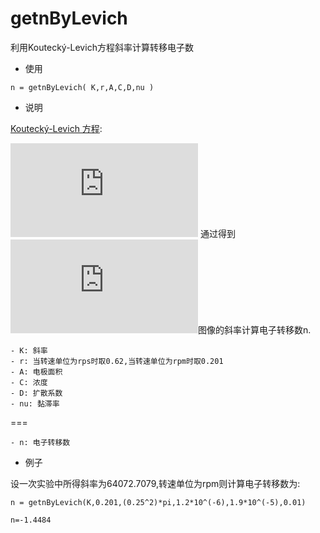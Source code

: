 # getnByLevich
利用Koutecký-Levich方程斜率计算转移电子数

- 使用


```
n = getnByLevich( K,r,A,C,D,nu )
```

- 说明

[Koutecký-Levich 方程](http://web.mit.edu/3.53/www/BandFchapters/Chapters8_and_9.pdf):

<!--$$\frac{1}{i}=\frac{1}{i_g}+\frac{1}{0.62nFAC_O^*D_O^{2/3}\nu^{-1/6}\omega^{1/2}}$$-->
![img](http://www.sciweavers.org/tex2img.php?eq=%5Cfrac%7B1%7D%7Bi%7D%3D%5Cfrac%7B1%7D%7Bi_g%7D%2B%5Cfrac%7B1%7D%7B0.62nFAC_O%5E%2AD_O%5E%7B2%2F3%7D%5Cnu%5E%7B-1%2F6%7D%5Comega%5E%7B1%2F2%7D%7D&bc=White&fc=Black&im=jpg&fs=12&ff=arev&edit=0)
通过得到![img](http://www.sciweavers.org/tex2img.php?eq=%5Cfrac%7B1%7D%7Bi%7D%20-%20%5Comega%5E%7B-1%2F2%7D&bc=White&fc=Black&im=jpg&fs=10&ff=arev&edit=0)图像的斜率计算电子转移数n.

    - K: 斜率
    - r: 当转速单位为rps时取0.62,当转速单位为rpm时取0.201
    - A: 电极面积
    - C: 浓度
    - D: 扩散系数  
    - nu: 黏滞率
 
 
 ===
 
 
    - n: 电子转移数

-  例子

设一次实验中所得斜率为64072.7079,转速单位为rpm则计算电子转移数为:

```
n = getnByLevich(K,0.201,(0.25^2)*pi,1.2*10^(-6),1.9*10^(-5),0.01)

n=-1.4484
```
 



